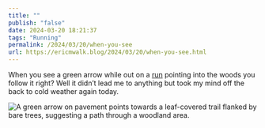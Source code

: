 ```yaml
---
title: ""
publish: "false"
date: 2024-03-20 18:21:37
tags: "Running"
permalink: /2024/03/20/when-you-see
url: https://ericmwalk.blog/2024/03/20/when-you-see.html
---
```


When you see a green arrow while out on a [run](https://strava.com/activities/11001806754) pointing into the woods you follow it right? Well it didn’t lead me to anything but took my mind off the back to cold weather again today.

![A green arrow on pavement points towards a leaf-covered trail flanked by bare trees, suggesting a path through a woodland area.](https://ericmwalk.blog/uploads/2024/img-8374.jpeg)